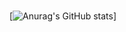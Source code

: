 ### 
[![Anurag's GitHub stats](https://github-readme-stats.vercel.app/api?username=berserkhmdvhb&show_icons=true&theme=tokyonight)]

<!--
**berserkhmdvhb/berserkhmdvhb** is a ✨ _special_ ✨ repository because its `README.md` (this file) appears on your GitHub profile.

Here are some ideas to get you started:

- 🔭 I’m currently working on ...
- 🌱 I’m currently learning ...
- 👯 I’m looking to collaborate on ...
- 🤔 I’m looking for help with ...
- 💬 Ask me about ...
- 📫 How to reach me: ...
- 😄 Pronouns: ...
- ⚡ Fun fact: ...
-->
